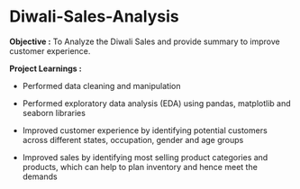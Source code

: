 # Diwali-Sales-Analysis

**Objective :** To Analyze the Diwali Sales and provide summary to improve customer experience.

**Project Learnings :**
* Performed data cleaning and manipulation

* Performed exploratory data analysis (EDA) using pandas, matplotlib and seaborn libraries

* Improved customer experience by identifying potential customers across different states, occupation, gender and age groups

* Improved sales by identifying most selling product categories and products, which can help to plan inventory and hence meet the demands
